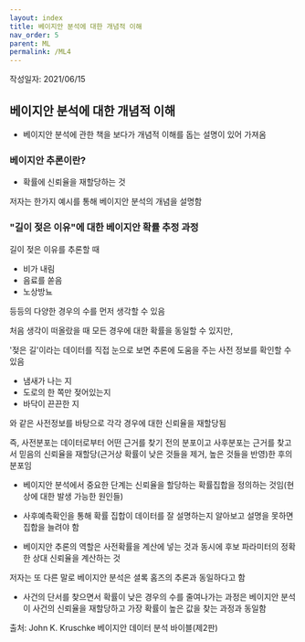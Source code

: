 ```yaml
---
layout: index
title: 베이지안 분석에 대한 개념적 이해
nav_order: 5
parent: ML
permalink: /ML4
---
```


작성일자: 2021/06/15

## 베이지안 분석에 대한 개념적 이해

* 베이지안 분석에 관한 책을 보다가 개념적 이해를 돕는 설명이 있어 가져옴



### 베이지안 추론이란?

- 확률에 신뢰율을 재할당하는 것



저자는 한가지 예시를 통해 베이지안 분석의 개념을 설명함



### "길이 젖은 이유"에 대한 베이지안 확률 추정 과정 

길이 젖은 이유를 추론할 때

* 비가 내림
* 음료를 쏟음
* 노상방뇨

등등의 다양한 경우의 수를 먼저 생각할 수 있음

처음 생각이 떠올랐을 때 모든 경우에 대한 확률을 동일할 수 있지만,

'젖은 길'이라는 데이터를 직접 눈으로 보면 추론에 도움을 주는 사전 정보를 확인할 수 있음

* 냄새가 나는 지
* 도로의 한 쪽만 젖어있는지
* 바닥이 끈끈한 지

와 같은 사전정보를 바탕으로 각각 경우에 대한 신뢰율을 재할당됨

즉, 사전분포는 데이터로부터 어떤 근거를 찾기 전의 분포이고 사후분포는 근거를 찾고서 믿음의 신뢰율을 재할당(근거상 확률이 낮은 것들을 제거, 높은 것들을 반영)한 후의 분포임



* 베이지안 분석에서 중요한 단계는 신뢰율을 할당하는 확률집합을 정의하는 것임(현상에 대한 발생 가능한 원인들)

* 사후예측확인을 통해 확률 집합이 데이터를 잘 설명하는지 알아보고 설명을 못하면 집합을 늘려야 함
* 베이지안 추론의 역할은 사전확률을 계산에 넣는 것과 동시에 후보 파라미터의 정확한 상대 신뢰율을 계산하는 것



저자는 또 다른 말로 베이지안 분석은 셜록 홈즈의 추론과 동일하다고 함

* 사건의 단서를 찾으면서 확률이 낮은 경우의 수를 줄여나가는 과정은 베이지안 분석이 사건의 신뢰율을 재할당하고 가장 확률이 높은 값을 찾는 과정과 동일함



출처: John K. Kruschke 베이지안 데이터 분석 바이블(제2판)